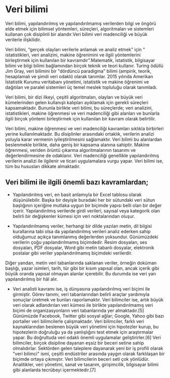 # Veri bilimi

Veri bilimi, yapılandırılmış ve yapılandırılmamış verilerden bilgi ve öngörü elde etmek için bilimsel yöntemleri, süreçleri, algoritmaları ve sistemleri kullanan çok disiplinli bir alandır.Veri bilimi veri madenciliği ve büyük verilerle ilişkilidir.

Veri bilimi, “gerçek olayları verilerle anlamak ve analiz etmek” için “ istatistikleri, veri analizini, makine öğrenimini ve ilgili yöntemlerini birleştirmek için kullanılan bir kavramdır”.Matematik, istatistik, bilgisayar bilimi ve bilgi bilimi bağlamından birçok teknik ve teori kullanır. Turing ödüllü Jim Gray, veri bilimini bir "dördüncü paradigma" bilimi (ampirik, teorik, hesaplamalı ve şimdi veri odaklı) olarak tanımlar. 2015 yılında Amerikan İstatistik Kurumu veritabanı yönetimi, istatistik ve makine öğrenimi ve dağıtılan ve paralel sistemleri üç temel meslek topluluğu olarak tanımladı.

Veri bilimi, bir dizi ilkeyi, çeşitli algoritmaları, olayları ve büyük veri kümelerinden gelen kullanışlı kalıpları ayıklamak için gerekli süreçleri kapsamaktadır. Bununla birlikte veri bilimi, bu süreçlerde; veri analizini, istatistikleri, makine öğrenmesi ve veri madenciliği gibi alanları ve bunlarla ilgili birçok yöntemi birleştirmek için kullanılan bir kavram olarak belirtilir.

Veri bilimi, makine öğrenmesi ve veri madenciliği kavramları sıklıkla birbirleri yerine kullanılmaktadır. Bu disiplinler arasındaki ortaklık, verilerin analizi yoluyla karar vermenin iyileştirilmesini sağlamaktır. Veri bilimi bu alanlardan beslenmekle birlikte, daha geniş bir kapsama alanına sahiptir. Makine öğrenmesi, veriden örüntü çıkarma algoritmalarının tasarımı ve değerlendirmesine de odaklanır. Veri madenciliği genellikle yapılandırılmış verilerin analizi ile ilgilenir ve ticari uygulamalara vurgu yapar. Veri bilimi ise, tüm bu hususları dikkate almaktadır.

## Veri bilimi ile ilgili önemli bazı kavramlardan;

* Yapılandırılmış veri, en basit anlamıyla bir Excel tablosu olarak düşünülebilir. Başka bir deyişle buradaki her bir sütundaki veri sütun başlığının içeriğine mutlaka uygun bir biçimde yapısı belli olan bir değer içerir. Yapılandırılmış verilerde girdi verileri, sayısal veya kategorik olan belirli bir değişkenler kümesi için veri noktalarından oluşur.

* Yapılandırılmamış veriler, herhangi bir dilde yazılan metin, dil bilgisi kurallarına tabi olsa da yapılandırılmış verileri analiz ederken sahip olduğumuz açıkça tanımlanmış değerlerden yoksundur. Günümüzdeki verilerin çoğu yapılandırılmamış biçimdedir. Resim dosyaları, ses dosyaları, PDF dosyalar, Word gibi metin tabanlı dosyalar, elektronik postalar gibi veriler yapılandırılmamış biçimdeki verilerdir.

Diğer yandan, metin veri tabanlarında saklanan veriler, örneğin doküman başlığı, yazar isimleri, tarih, tür gibi bir kısım yapısal olan, ancak içerik gibi büyük oranda yapısal olmayan alanlar içerebilir. Bu durumda ise veri yarı yapılandırılmış bir hâl alır.

* Veri analisti kavramı ise, iş dünyasına yapılandırılmış veri biçimi ile girmiştir. Görev tanımı, veri tabanlarından belirli araçlar yardımıyla sonuçlar üretmek ve bunları raporlamaktır. Veri bilimciler ise, artık büyük veri olarak adlandırılan veri kümesi ile birlikte yapılandırılmamış veri biçimi de organizasyonların veri tabanlarında yer almaktadır.[5] Günümüzde Facebook, Twitter gibi sosyal ağlar; Google, Yahoo gibi bazı portaller veri bilimcilerle çalışmaktadır. Veri bilimciler, farklı veri kaynaklarından beslenen büyük veri yönetimi için hipotezler kurup, bu hipotezlerin doğruluğu ya da yanlışlığını test etmek için araştırmalar yapar. Bu doğrultuda veri odaklı önemli uygulamalar geliştirirler.[6] Veri bilimciler, birçok disipline dayanan eşsiz bir beceri setine sahip olmalıdırlar. Sektörden gelen taleplere dayanarak yeni bir iş profili olarak "veri bilimci" ismi, çeşitli endüstriler arasında yaygın olarak farklılaşan bir biçimde ortaya çıkmıştır. Veri bilimcilerin beceri seti çok yönlüdür. Analitikler, veri yönetimi, sanat ve tasarım, girişimcilik, bilgisayar bilimi gibi alanlarda tecrübeyi içermektedir.[7]
